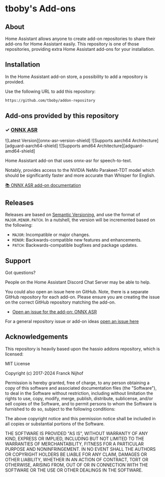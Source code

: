 # tboby's Add-ons

## About

Home Assistant allows anyone to create add-on repositories to share their
add-ons for Home Assistant easily. This repository is one of those repositories,
providing extra Home Assistant add-ons for your installation.


## Installation

In the Home Assistant add-on store, a possibility to add a repository is provided.

Use the following URL to add this repository:

```txt
https://github.com/tboby/addon-repository
```

## Add-ons provided by this repository

### &#10003; [ONNX ASR][addon-onnx-asr]

![Latest Version][onnx-asr-version-shield]
![Supports aarch64 Architecture][adguard-aarch64-shield]
![Supports amd64 Architecture][adguard-amd64-shield]

Home Assistant add-on that uses onnx-asr for speech-to-text.

Notably, provides access to the NVIDIA NeMo Parakeet-TDT model which should be significantly faster and more accurate than Whisper for English.

[:books: ONNX ASR add-on documentation][addon-doc-onnx-asr]

## Releases

Releases are based on [Semantic Versioning][semver], and use the format
of ``MAJOR.MINOR.PATCH``. In a nutshell, the version will be incremented
based on the following:

- ``MAJOR``: Incompatible or major changes.
- ``MINOR``: Backwards-compatible new features and enhancements.
- ``PATCH``: Backwards-compatible bugfixes and package updates.

## Support

Got questions?

People on the Home Assistant Discord Chat Server may be able to help.

You could also open an issue here on GitHub. Note, there is a separate
GitHub repository for each add-on. Please ensure you are creating the issue
on the correct GitHub repository matching the add-on.

- [Open an issue for the add-on: ONNX ASR][onnx-asr-issue]

For a general repository issue or add-on ideas [open an issue here][issue]

## Acknowledgements

This repository is heavily based upon the hassio addons repository, which is licensed:

MIT License

Copyright (c) 2017-2024 Franck Nijhof

Permission is hereby granted, free of charge, to any person obtaining a copy
of this software and associated documentation files (the "Software"), to deal
in the Software without restriction, including without limitation the rights
to use, copy, modify, merge, publish, distribute, sublicense, and/or sell
copies of the Software, and to permit persons to whom the Software is
furnished to do so, subject to the following conditions:

The above copyright notice and this permission notice shall be included in all
copies or substantial portions of the Software.

THE SOFTWARE IS PROVIDED "AS IS", WITHOUT WARRANTY OF ANY KIND, EXPRESS OR
IMPLIED, INCLUDING BUT NOT LIMITED TO THE WARRANTIES OF MERCHANTABILITY,
FITNESS FOR A PARTICULAR PURPOSE AND NONINFRINGEMENT. IN NO EVENT SHALL THE
AUTHORS OR COPYRIGHT HOLDERS BE LIABLE FOR ANY CLAIM, DAMAGES OR OTHER
LIABILITY, WHETHER IN AN ACTION OF CONTRACT, TORT OR OTHERWISE, ARISING FROM,
OUT OF OR IN CONNECTION WITH THE SOFTWARE OR THE USE OR OTHER DEALINGS IN THE
SOFTWARE.

[addon-onnx-asr]: https://github.com/tboby/onnx-asr-addon/tree/0.1.2
[addon-doc-onnx-asr]: https://github.com/tboby/onnx-asr-addon/blob/v5.3.0/onnx-asr/DOCS.md
[onnx-asr-issue]: https://github.com/tboby/onnx-asr-addon/issues
[awesome-shield]: https://img.shields.io/badge/awesome%3F-yes-brightgreen.svg
[awesome]: https://awesome-ha.com
[discord-ha]: https://discord.gg/c5DvZ4e
[discord-shield]: https://img.shields.io/discord/478094546522079232.svg
[discord]: https://discord.me/hassioaddons
[forum-frenck]: https://community.home-assistant.io/u/frenck/?u=frenck
[forum-shield]: https://img.shields.io/badge/community-forum-brightgreen.svg
[forum]: https://community.home-assistant.io?u=frenck
[frenck]: https://github.com/frenck
[gitlabci-shield]: https://gitlab.com/hassio-addons/repository/badges/master/pipeline.svg
[gitlabci]: https://gitlab.com/hassio-addons/repository/pipelines
[issue]: https://github.com/hassio-addons/repository/issues
[license-shield]: https://img.shields.io/github/license/hassio-addons/repository.svg
[maintenance-shield]: https://img.shields.io/maintenance/yes/2025.svg
[project-stage-shield]: https://img.shields.io/badge/project%20stage-production%20ready-brightgreen.svg
[reddit]: https://reddit.com/r/homeassistant
[semver]: http://semver.org/spec/v2.0.0.html
